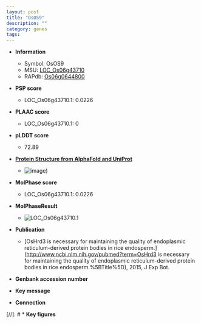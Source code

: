 ```yaml
---
layout: post
title: "OsOS9"
description: ""
category: genes
tags: 
---
```


* **Information**  
    + Symbol: OsOS9  
    + MSU: [LOC_Os06g43710](http://rice.plantbiology.msu.edu/cgi-bin/ORF_infopage.cgi?orf=LOC_Os06g43710)  
    + RAPdb: [Os06g0644800](http://rapdb.dna.affrc.go.jp/viewer/gbrowse_details/irgsp1?name=Os06g0644800)  

* **PSP score**  
    + LOC_Os06g43710.1: 0.0226 

* **PLAAC score**  
    + LOC_Os06g43710.1: 0 

* **pLDDT score**
    + 72.89

* **[Protein Structure from AlphaFold and UniProt](https://www.uniprot.org/uniprotkb/Q67WM9/entry#structure)**
    + ![image](https://ricepsp.github.io/images/Q6/AF-Q67WM9-F1.png))

* **MolPhase score**
    + LOC_Os06g43710.1: 0.0226

* **MolPhaseResult**
    + ![LOC_Os06g43710.1](https://ricepsp.github.io/pictures/LOC_Os06g/LOC_Os06g43710.1.png)

* **Publication**  
    + [OsHrd3 is necessary for maintaining the quality of endoplasmic reticulum-derived protein bodies in rice endosperm.](http://www.ncbi.nlm.nih.gov/pubmed?term=OsHrd3 is necessary for maintaining the quality of endoplasmic reticulum-derived protein bodies in rice endosperm.%5BTitle%5D), 2015, J Exp Bot.

* **Genbank accession number**  

* **Key message**  

* **Connection**  

[//]: # * **Key figures**  


